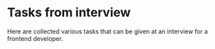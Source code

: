 # Tasks from interview
Here are collected various tasks that can be given at an interview for a frontend developer.